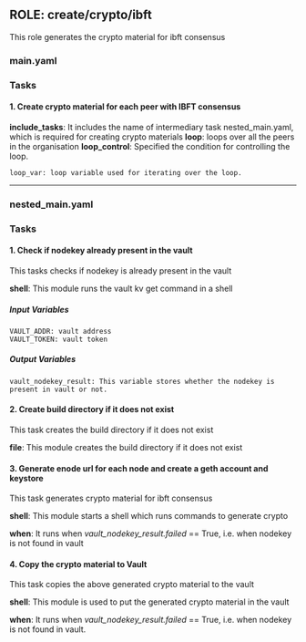 ## ROLE: create/crypto/ibft
This role generates the crypto material for ibft consensus
### main.yaml
### Tasks

#### 1. Create crypto material for each peer with IBFT consensus
**include_tasks**: It includes the name of intermediary task nested_main.yaml, which is required for creating crypto materials
**loop**: loops over all the peers in the organisation
**loop_control**: Specified the condition for controlling the loop.

    loop_var: loop variable used for iterating over the loop.

-----------------------

### nested_main.yaml

### Tasks
#### 1. Check if nodekey already present in the vault
This tasks checks if nodekey is already present in the vault

**shell**: This module runs the vault kv get command in a shell

##### Input Variables

    VAULT_ADDR: vault address
    VAULT_TOKEN: vault token

##### Output Variables

    vault_nodekey_result: This variable stores whether the nodekey is present in vault or not.

#### 2. Create build directory if it does not exist
This task creates the build directory if it does not exist

**file**: This module creates the build directory if it does not exist


#### 3. Generate enode url for each node and create a geth account and keystore
This task generates crypto material for ibft consensus

**shell**: This module starts a shell which runs commands to generate crypto


**when**: It runs when *vault_nodekey_result.failed* == True, i.e. when nodekey is not found in vault

#### 4. Copy the crypto material to Vault
This task copies the above generated crypto material to the vault

**shell**: This module is used to put the generated crypto material in the vault

**when**: It runs when *vault_nodekey_result.failed* == True, i.e. when nodekey is not found in vault.

